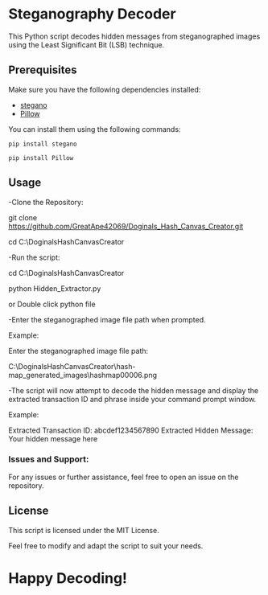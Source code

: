# Steganography Decoder

This Python script decodes hidden messages from steganographed images using the Least Significant Bit (LSB) technique.

## Prerequisites

Make sure you have the following dependencies installed:

- [stegano](https://pypi.org/project/stegano/)
- [Pillow](https://pypi.org/project/Pillow/)

You can install them using the following commands:

`pip install stegano`

`pip install Pillow`


## Usage

-Clone the Repository:

git clone https://github.com/GreatApe42069/Doginals_Hash_Canvas_Creator.git

cd C:\DoginalsHashCanvasCreator


-Run the script:

cd C:\DoginalsHashCanvasCreator

python Hidden_Extractor.py

or Double click python file

-Enter the steganographed image file path when prompted.

Example:

Enter the steganographed image file path:

 C:\DoginalsHashCanvasCreator\hash-map_generated_images\hashmap00006.png


-The script will now attempt to decode the hidden message and display the extracted transaction ID and phrase inside your command prompt window.

Example:

Extracted Transaction ID: abcdef1234567890
Extracted Hidden Message: Your hidden message here

### Issues and Support:

For any issues or further assistance, feel free to open an issue on the repository.

## License
This script is licensed under the MIT License.

Feel free to modify and adapt the script to suit your needs.

# Happy Decoding!